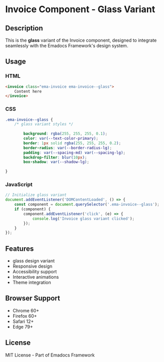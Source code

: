 # Invoice Component - Glass Variant

## Description
This is the **glass** variant of the Invoice component, designed to integrate seamlessly with the Emadocs Framework's design system.

## Usage

### HTML
```html
<invoice class="ema-invoice ema-invoice--glass">
    Content here
</invoice>
```

### CSS
```css
.ema-invoice--glass {
    /* glass variant styles */
    
        background: rgba(255, 255, 255, 0.1);
        color: var(--text-color-primary);
        border: 1px solid rgba(255, 255, 255, 0.2);
        border-radius: var(--border-radius-lg);
        padding: var(--spacing-md) var(--spacing-lg);
        backdrop-filter: blur(10px);
        box-shadow: var(--shadow-lg);
    
}
```

### JavaScript
```javascript
// Initialize glass variant
document.addEventListener('DOMContentLoaded', () => {
    const component = document.querySelector('.ema-invoice--glass');
    if (component) {
        component.addEventListener('click', (e) => {
            console.log('Invoice glass variant clicked');
        });
    }
});
```

## Features
- glass design variant
- Responsive design
- Accessibility support
- Interactive animations
- Theme integration

## Browser Support
- Chrome 60+
- Firefox 60+
- Safari 12+
- Edge 79+

## License
MIT License - Part of Emadocs Framework
